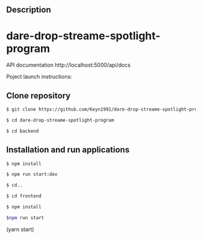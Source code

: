 ## Description

# dare-drop-streame-spotlight-program

API documentation
http://localhost:5000/api/docs

Poject launch instructions:
## Clone repository
```bash
$ git clone https://github.com/Keyn1991/dare-drop-streame-spotlight-program
```
```bash
$ cd dare-drop-streame-spotlight-program
```
```bash
$ cd backend
```
## Installation and run applications

```bash
$ npm install
```
```bash
$ npm run start:dev
```
```bash
$ cd..
```

```bash
$ cd frontend 
```
```bash
$ npm install
```
```bash
$npm run start
```
(yarn start)
